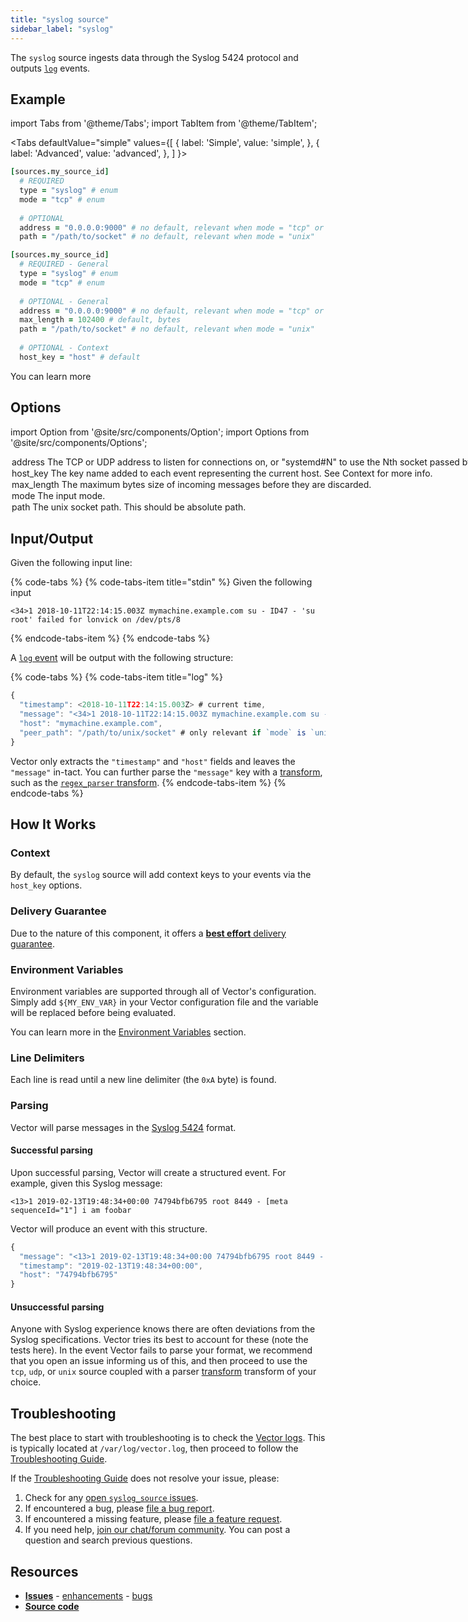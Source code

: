 ```yaml
---
title: "syslog source" 
sidebar_label: "syslog"
---
```


The `syslog` source ingests data through the Syslog 5424 protocol and outputs [`log`][docs.data-model.log] events.

## Example

import Tabs from '@theme/Tabs';
import TabItem from '@theme/TabItem';

<Tabs
  defaultValue="simple"
  values={[
    { label: 'Simple', value: 'simple', },
    { label: 'Advanced', value: 'advanced', },
  ]
}>
<TabItem value="simple">

```coffeescript
[sources.my_source_id]
  # REQUIRED
  type = "syslog" # enum
  mode = "tcp" # enum
  
  # OPTIONAL
  address = "0.0.0.0:9000" # no default, relevant when mode = "tcp" or mode = "udp"
  path = "/path/to/socket" # no default, relevant when mode = "unix"
```

</TabItem>
<TabItem value="advanced">

```coffeescript
[sources.my_source_id]
  # REQUIRED - General
  type = "syslog" # enum
  mode = "tcp" # enum
  
  # OPTIONAL - General
  address = "0.0.0.0:9000" # no default, relevant when mode = "tcp" or mode = "udp"
  max_length = 102400 # default, bytes
  path = "/path/to/socket" # no default, relevant when mode = "unix"
  
  # OPTIONAL - Context
  host_key = "host" # default
```

</TabItem>

</Tabs>

You can learn more

## Options

import Option from '@site/src/components/Option';
import Options from '@site/src/components/Options';

<Options filters={true}>


<Option
  defaultValue={null}
  enumValues={null}
  examples={["0.0.0.0:9000","systemd","systemd#2"]}
  name={"address"}
  nullable={true}
  path={null}
  relevantWhen={{"mode":["tcp","udp"]}}
  required={false}
  simple={true}
  type={"string"}
  unit={null}>

### address

The TCP or UDP address to listen for connections on, or "systemd#N" to use the Nth socket passed by systemd socket activation. 


</Option>


<Option
  defaultValue={"host"}
  enumValues={null}
  examples={["host"]}
  name={"host_key"}
  nullable={false}
  path={null}
  relevantWhen={null}
  required={false}
  simple={false}
  type={"string"}
  unit={null}>

### host_key

The key name added to each event representing the current host. See [Context](#context) for more info.


</Option>


<Option
  defaultValue={102400}
  enumValues={null}
  examples={[102400]}
  name={"max_length"}
  nullable={true}
  path={null}
  relevantWhen={null}
  required={false}
  simple={false}
  type={"int"}
  unit={"bytes"}>

### max_length

The maximum bytes size of incoming messages before they are discarded.


</Option>


<Option
  defaultValue={null}
  enumValues={{"tcp":"Read incoming Syslog data over the TCP protocol.","udp":"Read incoming Syslog data over the UDP protocol.","unix":"Read uncoming Syslog data through a Unix socker."}}
  examples={["tcp","udp","unix"]}
  name={"mode"}
  nullable={false}
  path={null}
  relevantWhen={null}
  required={true}
  simple={true}
  type={"string"}
  unit={null}>

### mode

The input mode.


</Option>


<Option
  defaultValue={null}
  enumValues={null}
  examples={["/path/to/socket"]}
  name={"path"}
  nullable={true}
  path={null}
  relevantWhen={{"mode":"unix"}}
  required={false}
  simple={true}
  type={"string"}
  unit={null}>

### path

The unix socket path. *This should be absolute path.*



</Option>


</Options>

## Input/Output

Given the following input line:

{% code-tabs %}
{% code-tabs-item title="stdin" %}
Given the following input

```
<34>1 2018-10-11T22:14:15.003Z mymachine.example.com su - ID47 - 'su root' failed for lonvick on /dev/pts/8
```
{% endcode-tabs-item %}
{% endcode-tabs %}

A [`log` event][docs.data-model.log] will be output with the following structure:

{% code-tabs %}
{% code-tabs-item title="log" %}
```javascript
{
  "timestamp": <2018-10-11T22:14:15.003Z> # current time,
  "message": "<34>1 2018-10-11T22:14:15.003Z mymachine.example.com su - ID47 - 'su root' failed for lonvick on /dev/pts/8",
  "host": "mymachine.example.com",
  "peer_path": "/path/to/unix/socket" # only relevant if `mode` is `unix`
}
```

Vector only extracts the `"timestamp"` and `"host"` fields and leaves the
`"message"` in-tact. You can further parse the `"message"` key with a
[transform][docs.transforms], such as the
[`regex_parser` transform][docs.transforms.regex_parser].
{% endcode-tabs-item %}
{% endcode-tabs %}

## How It Works

### Context

By default, the `syslog` source will add context
keys to your events via the `host_key`
options.

### Delivery Guarantee

Due to the nature of this component, it offers a
[**best effort** delivery guarantee][docs.guarantees#best-effort-delivery].

### Environment Variables

Environment variables are supported through all of Vector's configuration.
Simply add `${MY_ENV_VAR}` in your Vector configuration file and the variable
will be replaced before being evaluated.

You can learn more in the [Environment Variables][docs.configuration#environment-variables]
section.

### Line Delimiters

Each line is read until a new line delimiter (the `0xA` byte) is found.

### Parsing

Vector will parse messages in the [Syslog 5424][urls.syslog_5424] format.

#### Successful parsing

Upon successful parsing, Vector will create a structured event. For example, given this Syslog message:

```
<13>1 2019-02-13T19:48:34+00:00 74794bfb6795 root 8449 - [meta sequenceId="1"] i am foobar
```

Vector will produce an event with this structure.

```javascript
{
  "message": "<13>1 2019-02-13T19:48:34+00:00 74794bfb6795 root 8449 - [meta sequenceId="1"] i am foobar",
  "timestamp": "2019-02-13T19:48:34+00:00",
  "host": "74794bfb6795"
}
```

#### Unsuccessful parsing

Anyone with Syslog experience knows there are often deviations from the Syslog specifications. Vector tries its best to account for these (note the tests here). In the event Vector fails to parse your format, we recommend that you open an issue informing us of this, and then proceed to use the `tcp`, `udp`, or `unix` source coupled with a parser [transform][docs.transforms] transform of your choice.

## Troubleshooting

The best place to start with troubleshooting is to check the
[Vector logs][docs.monitoring#logs]. This is typically located at
`/var/log/vector.log`, then proceed to follow the
[Troubleshooting Guide][docs.troubleshooting].

If the [Troubleshooting Guide][docs.troubleshooting] does not resolve your
issue, please:

1. Check for any [open `syslog_source` issues][urls.syslog_source_issues].
2. If encountered a bug, please [file a bug report][urls.new_syslog_source_bug].
3. If encountered a missing feature, please [file a feature request][urls.new_syslog_source_enhancement].
4. If you need help, [join our chat/forum community][urls.vector_chat]. You can post a question and search previous questions.

## Resources

* [**Issues**][urls.syslog_source_issues] - [enhancements][urls.syslog_source_enhancements] - [bugs][urls.syslog_source_bugs]
* [**Source code**][urls.syslog_source_source]


[docs.configuration#environment-variables]: ../../../usage/configuration#environment-variables
[docs.data-model.log]: ../../../about/data-model/log.md
[docs.guarantees#best-effort-delivery]: ../../../about/guarantees.md#best-effort-delivery
[docs.monitoring#logs]: ../../../usage/administration/monitoring.md#logs
[docs.transforms.regex_parser]: ../../../usage/configuration/transforms/regex_parser.md
[docs.transforms]: ../../../usage/configuration/transforms
[docs.troubleshooting]: ../../../usage/guides/troubleshooting.md
[urls.new_syslog_source_bug]: https://github.com/timberio/vector/issues/new?labels=source%3A+syslog&labels=Type%3A+bug
[urls.new_syslog_source_enhancement]: https://github.com/timberio/vector/issues/new?labels=source%3A+syslog&labels=Type%3A+enhancement
[urls.syslog_5424]: https://tools.ietf.org/html/rfc5424
[urls.syslog_source_bugs]: https://github.com/timberio/vector/issues?q=is%3Aopen+is%3Aissue+label%3A%22source%3A+syslog%22+label%3A%22Type%3A+bug%22
[urls.syslog_source_enhancements]: https://github.com/timberio/vector/issues?q=is%3Aopen+is%3Aissue+label%3A%22source%3A+syslog%22+label%3A%22Type%3A+enhancement%22
[urls.syslog_source_issues]: https://github.com/timberio/vector/issues?q=is%3Aopen+is%3Aissue+label%3A%22source%3A+syslog%22
[urls.syslog_source_source]: https://github.com/timberio/vector/tree/master/src/sources/syslog.rs
[urls.vector_chat]: https://chat.vector.dev
